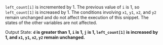 `left_count[i]` is incremented by 1. The previous value of `i` is 1, so `left_count[1]` is increased by 1. The conditions involving `x1`, `y1`, `x2`, and `y2` remain unchanged and do not affect the execution of this snippet. The states of the other variables are not affected. 

Output State: **`d` is greater than 1, `i` is 1, `j` is 1, `left_count[1]` is increased by 1, and `x1`, `y1`, `x2`, `y2` remain unchanged.**